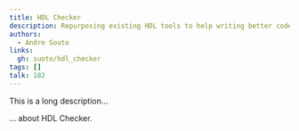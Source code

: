 ```yaml
---
title: HDL Checker
description: Repurposing existing HDL tools to help writing better code
authors:
  - Andre Souto
links:
  gh: suoto/hdl_checker
tags: []
talk: 182
---
```


This is a long description...
<!--more-->
... about HDL Checker.
